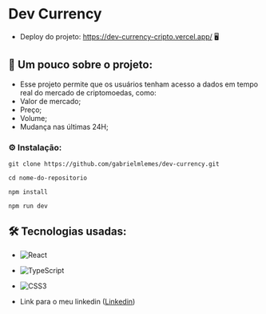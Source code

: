 # Dev Currency

* Deploy do projeto: https://dev-currency-cripto.vercel.app/ 🖥️

## 🤟 Um pouco sobre o projeto:

* Esse projeto permite que os usuários tenham acesso a dados em tempo real do mercado de criptomoedas, como:
* Valor de mercado;
* Preço;
* Volume;
* Mudança nas últimas 24H;

### ⚙️ Instalação:

```
git clone https://github.com/gabrielmlemes/dev-currency.git
```
```
cd nome-do-repositorio
```
```
npm install
```
```
npm run dev
```
## 🛠️ Tecnologias usadas:

* ![React](https://img.shields.io/badge/react-%2320232a.svg?style=for-the-badge&logo=react&logoColor=%2361DAFB)
* ![TypeScript](https://img.shields.io/badge/typescript-%23007ACC.svg?style=for-the-badge&logo=typescript&logoColor=white)
* ![CSS3](https://img.shields.io/badge/css3-%231572B6.svg?style=for-the-badge&logo=css3&logoColor=white)

* Link para o meu linkedin ([Linkedin](https://www.linkedin.com/in/gabriel-l-775abb103/))
